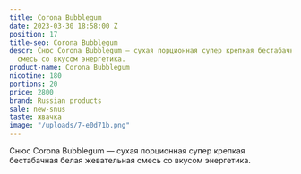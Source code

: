 ```yaml
---
title: Corona Bubblegum
date: 2023-03-30 18:58:00 Z
position: 17
title-seo: Corona Bubblegum
descr: Снюс Corona Bubblegum — сухая порционная супер крепкая бестабачная белая жевательная
  смесь со вкусом энергетика.
product-name: Corona Bubblegum
nicotine: 180
portions: 20
price: 2800
brand: Russian products
sale: new-snus
taste: жвачка
image: "/uploads/7-e0d71b.png"
---
```


Снюс Corona Bubblegum — сухая порционная супер крепкая бестабачная белая жевательная смесь со вкусом энергетика.